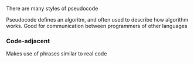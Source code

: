 
There are many styles of pseudocode

Pseudocode defines an algoritm, and often used to describe how algorithm works.
Good for communication between programmers of other languages


### Code-adjacent
Makes use of phrases similar to real code
